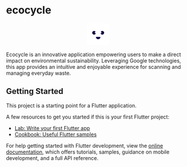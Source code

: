 # ecocycle

<div style="text-align:center">
  <img src="assets/images/logo.png" alt="Logo Ecocycle">
</div>

Ecocycle is an innovative application empowering users to make a direct impact on environmental sustainability. Leveraging Google technologies, this app provides an intuitive and enjoyable experience for scanning and managing everyday waste.

## Getting Started

This project is a starting point for a Flutter application.

A few resources to get you started if this is your first Flutter project:

-   [Lab: Write your first Flutter app](https://docs.flutter.dev/get-started/codelab)
-   [Cookbook: Useful Flutter samples](https://docs.flutter.dev/cookbook)

For help getting started with Flutter development, view the
[online documentation](https://docs.flutter.dev/), which offers tutorials,
samples, guidance on mobile development, and a full API reference.
